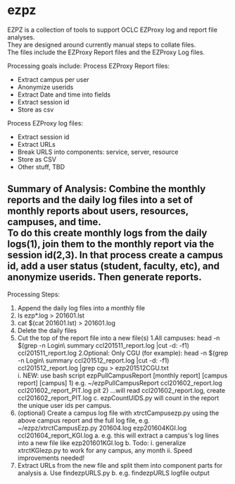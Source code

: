 # ezpz
EZPZ is a collection of tools to support OCLC EZProxy log and report file analyses.  
They are designed around currently manual steps to collate files.   
The files include the EZProxy Report files and the EZProxy Log files.

Processing goals include:
Process EZProxy Report files:
* Extract campus per user		
* Anonymize userids
* Extract Date and time into fields
* Extract session id
* Store as csv

Process EZProxy log files:
* Extract session id
* Extract URLs
* Break URLS into components: service, server, resource
* Store as CSV
* Other stuff, TBD

Summary of Analysis:
Combine the monthly reports and the daily log files into a set of monthly reports about users, resources, campuses, and time.  
To do this create monthly logs from the daily logs(1), join them to the monthly report via the session id(2,3). 
In that process create a campus id, add a user status (student, faculty, etc), and anonymize userids.  Then generate reports.
---
Processing Steps:
1. Append the daily log files into a monthly file
  1. ls ezp*.log > 201601.lst
  2. cat $(cat 201601.lst) > 201601.log
  3. Delete the daily files
2. Cut the top of the report file into a new file(s)
  1.All campuses: head -n $(grep -n Login\ summary ccl201511_report.log |cut -d: -f1) ccl201511_report.log
  2.Optional: Only CGU (for example): head -n $(grep -n Login\ summary ccl201512_report.log |cut -d: -f1) ccl201512_report.log |grep cgu > ezp201512CGU.txt  
		i. NEW: use bash script ezpPullCampusReport [monthly report] [campus report] [campus]
			1) e.g.  ~/ezpPullCampusReport ccl201602_report.log ccl201602_report_PIT.log pit
			2) ...will read ccl201602_report.log, create ccl201602_report_PIT.log
	c. ezpCountUIDS.py will count in the report the unique user ids per campus.
3. (optional) Create a campus log file with xtrctCampusezp.py using the above campus report and the full log file, e.g.  ~/ezpz/xtrctCampusEzp.py 201604.log ezp201604KGI.log ccl201604_report_KGI.log
	a. e.g. this will extract a campus's log lines into a new file like ezp201601KGI.log
	b. Todo: 
		i. generalize xtrctKGIezp.py to work for any campus, any month
		ii. Speed improvements needed!
4. Extract URLs from the new file and split them into component parts for analysis
	a. Use findezpURLS.py
	b. e.g. findezpURLS logfile output

